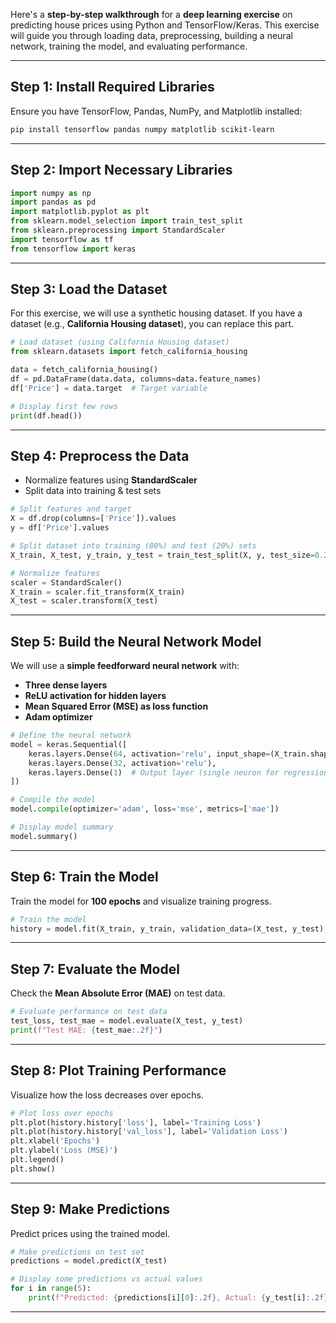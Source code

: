 Here's a **step-by-step walkthrough** for a **deep learning exercise** on predicting house prices using Python and TensorFlow/Keras. This exercise will guide you through loading data, preprocessing, building a neural network, training the model, and evaluating performance.

---

## **Step 1: Install Required Libraries**
Ensure you have TensorFlow, Pandas, NumPy, and Matplotlib installed:

```bash
pip install tensorflow pandas numpy matplotlib scikit-learn
```

---

## **Step 2: Import Necessary Libraries**
```python
import numpy as np
import pandas as pd
import matplotlib.pyplot as plt
from sklearn.model_selection import train_test_split
from sklearn.preprocessing import StandardScaler
import tensorflow as tf
from tensorflow import keras
```

---

## **Step 3: Load the Dataset**
For this exercise, we will use a synthetic housing dataset. If you have a dataset (e.g., **California Housing dataset**), you can replace this part.

```python
# Load dataset (using California Housing dataset)
from sklearn.datasets import fetch_california_housing

data = fetch_california_housing()
df = pd.DataFrame(data.data, columns=data.feature_names)
df['Price'] = data.target  # Target variable

# Display first few rows
print(df.head())
```

---

## **Step 4: Preprocess the Data**
- Normalize features using **StandardScaler**
- Split data into training & test sets

```python
# Split features and target
X = df.drop(columns=['Price']).values
y = df['Price'].values

# Split dataset into training (80%) and test (20%) sets
X_train, X_test, y_train, y_test = train_test_split(X, y, test_size=0.2, random_state=42)

# Normalize features
scaler = StandardScaler()
X_train = scaler.fit_transform(X_train)
X_test = scaler.transform(X_test)
```

---

## **Step 5: Build the Neural Network Model**
We will use a **simple feedforward neural network** with:
- **Three dense layers**
- **ReLU activation for hidden layers**
- **Mean Squared Error (MSE) as loss function**
- **Adam optimizer**

```python
# Define the neural network
model = keras.Sequential([
    keras.layers.Dense(64, activation='relu', input_shape=(X_train.shape[1],)),
    keras.layers.Dense(32, activation='relu'),
    keras.layers.Dense(1)  # Output layer (single neuron for regression)
])

# Compile the model
model.compile(optimizer='adam', loss='mse', metrics=['mae'])

# Display model summary
model.summary()
```

---

## **Step 6: Train the Model**
Train the model for **100 epochs** and visualize training progress.

```python
# Train the model
history = model.fit(X_train, y_train, validation_data=(X_test, y_test), epochs=100, batch_size=32, verbose=1)
```

---

## **Step 7: Evaluate the Model**
Check the **Mean Absolute Error (MAE)** on test data.

```python
# Evaluate performance on test data
test_loss, test_mae = model.evaluate(X_test, y_test)
print(f"Test MAE: {test_mae:.2f}")
```

---

## **Step 8: Plot Training Performance**
Visualize how the loss decreases over epochs.

```python
# Plot loss over epochs
plt.plot(history.history['loss'], label='Training Loss')
plt.plot(history.history['val_loss'], label='Validation Loss')
plt.xlabel('Epochs')
plt.ylabel('Loss (MSE)')
plt.legend()
plt.show()
```

---

## **Step 9: Make Predictions**
Predict prices using the trained model.

```python
# Make predictions on test set
predictions = model.predict(X_test)

# Display some predictions vs actual values
for i in range(5):
    print(f"Predicted: {predictions[i][0]:.2f}, Actual: {y_test[i]:.2f}")
```

---


